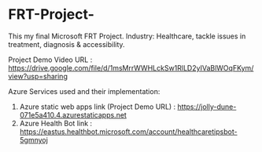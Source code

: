 # FRT-Project-
This my final Microsoft FRT Project.
Industry: Healthcare, tackle issues in treatment, diagnosis & accessibility.

Project Demo Video URL : https://drive.google.com/file/d/1msMrrWWHLckSw1RlLD2yIVaBlWOqFKym/view?usp=sharing 

Azure Services used and their implementation:
1. Azure static web apps link (Project Demo URL) : https://jolly-dune-071e5a410.4.azurestaticapps.net
2. Azure Health Bot link : https://eastus.healthbot.microsoft.com/account/healthcaretipsbot-5gmnyoj

